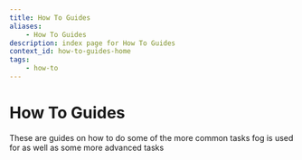 ```yaml
---
title: How To Guides
aliases:
    - How To Guides
description: index page for How To Guides
context_id: how-to-guides-home
tags:
    - how-to
---
```


# How To Guides

These are guides on how to do some of the more common tasks fog is used for as well as some more advanced tasks